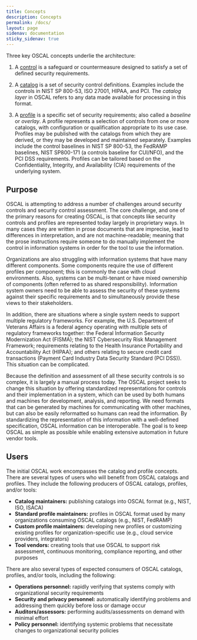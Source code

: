 ```yaml
---
title: Concepts
description: Concepts
permalink: /docs/
layout: page
sidenav: documentation
sticky_sidenav: true
---
```


Three key OSCAL concepts underlie the architecture:

1. A 
[control](/docs/components/control/) is a safeguard or countermeasure designed to satisfy a set of defined security requirements. 

2. A [catalog](/docs/components/catalog/) is a set of security control definitions. Examples include the controls in NIST SP 800-53, ISO 27001, HIPAA, and PCI. The *catalog layer* in OSCAL refers to any data made available for processing in this format.

3. A [profile](/docs/components/profile/) is a specific set of security requirements; also called a *baseline* or *overlay*. A profile represents a selection of controls from one or more catalogs, with configuration or qualification appropriate to its use case. Profiles may be published with the catalogs from which they are derived, or they may be developed and maintained separately. Examples include the control baselines in NIST SP 800-53, the FedRAMP baselines, NIST SP800-171 (a controls baseline for CUI/NFO), and the PCI DSS requirements.  Profiles can be tailored based on the Confidentiality, Integrity, and Availability (CIA) requirements of the underlying system.

## Purpose

OSCAL is attempting to address a number of challenges around security controls and security control assessment. The core challenge, and one of the primary reasons for creating OSCAL, is that concepts like security controls and profiles are represented today largely in proprietary ways. In many cases they are written in prose documents that are imprecise, lead to differences in interpretation, and are not machine-readable; meaning that the prose instructions require someone to do manually implement the control in information systems in order for the tool to use the information.

Organizations are also struggling with information systems that have many different components. Some components require the use of different profiles per component; this is commonly the case with cloud environments. Also, systems can be multi-tenant or have mixed ownership of components (often referred to as shared responsibility). Information system owners need to be able to assess the security of these systems against their specific requirements and to simultaneously provide these views to their stakeholders.

In addition, there are situations where a single system needs to support multiple regulatory frameworks. For example, the U.S. Department of Veterans Affairs is a federal agency operating with multiple sets of regulatory frameworks together: the Federal Information Security Modernization Act (FISMA); the NIST Cybersecurity Risk Management Framework; requirements relating to the Health Insurance Portability and Accountability Act (HIPAA); and others relating to secure credit card transactions (Payment Card Industry Data Security Standard (PCI DSS)). This situation can be complicated.

Because the definition and assessment of all these security controls is so complex, it is largely a manual process today. The OSCAL project seeks to change this situation by offering standardized representations for controls and their implementation in a system, which can be used by both humans and machines for development, analysis, and reporting. We need formats that can be generated by machines for communicating with other machines, but can also be easily reformatted so humans can read the information. By standardizing the representation of this information with a well-defined specification, OSCAL information can be interoperable. The goal is to keep OSCAL as simple as possible while enabling extensive automation in future vendor tools.

## Users

The initial OSCAL work encompasses the catalog and profile concepts. There are several types of users who will benefit from OSCAL catalogs and profiles. They include the following producers of OSCAL catalogs, profiles, and/or tools:

- **Catalog maintainers:** publishing catalogs into OSCAL format (e.g., NIST, ISO, ISACA)
- **Standard profile maintainers:** profiles in OSCAL format used by many organizations consuming OSCAL catalogs (e.g., NIST, FedRAMP)
- **Custom profile maintainers:** developing new profiles or customizing existing profiles for organization-specific use (e.g., cloud service providers, integrators)
- **Tool vendors:** creating tools that use OSCAL to support risk assessment, continuous monitoring, compliance reporting, and other purposes

There are also several types of expected consumers of OSCAL catalogs, profiles, and/or tools, including the following:

- **Operations personnel:** rapidly verifying that systems comply with organizational security requirements
- **Security and privacy personnel:** automatically identifying problems and addressing them quickly before loss or damage occur
- **Auditors/assessors:** performing audits/assessments on demand with minimal effort
- **Policy personnel:** identifying systemic problems that necessitate changes to organizational security policies
